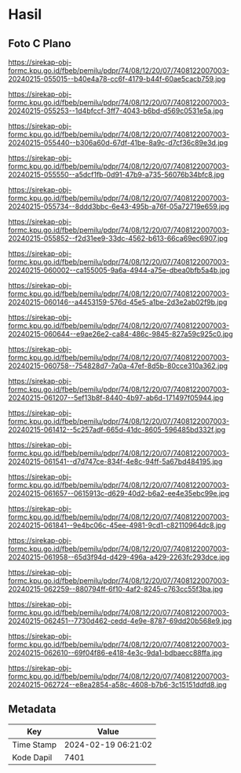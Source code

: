 # Hasil

## Foto C Plano

https://sirekap-obj-formc.kpu.go.id/fbeb/pemilu/pdpr/74/08/12/20/07/7408122007003-20240215-055015--b40e4a78-cc6f-4179-b44f-60ae5cacb759.jpg

https://sirekap-obj-formc.kpu.go.id/fbeb/pemilu/pdpr/74/08/12/20/07/7408122007003-20240215-055253--1d4bfccf-3ff7-4043-b6bd-d569c0531e5a.jpg

https://sirekap-obj-formc.kpu.go.id/fbeb/pemilu/pdpr/74/08/12/20/07/7408122007003-20240215-055440--b306a60d-67df-41be-8a9c-d7cf36c89e3d.jpg

https://sirekap-obj-formc.kpu.go.id/fbeb/pemilu/pdpr/74/08/12/20/07/7408122007003-20240215-055550--a5dcf1fb-0d91-47b9-a735-56076b34bfc8.jpg

https://sirekap-obj-formc.kpu.go.id/fbeb/pemilu/pdpr/74/08/12/20/07/7408122007003-20240215-055734--8ddd3bbc-6e43-495b-a76f-05a72719e659.jpg

https://sirekap-obj-formc.kpu.go.id/fbeb/pemilu/pdpr/74/08/12/20/07/7408122007003-20240215-055852--f2d31ee9-33dc-4562-b613-66ca69ec6907.jpg

https://sirekap-obj-formc.kpu.go.id/fbeb/pemilu/pdpr/74/08/12/20/07/7408122007003-20240215-060002--ca155005-9a6a-4944-a75e-dbea0bfb5a4b.jpg

https://sirekap-obj-formc.kpu.go.id/fbeb/pemilu/pdpr/74/08/12/20/07/7408122007003-20240215-060146--a4453159-576d-45e5-a1be-2d3e2ab02f9b.jpg

https://sirekap-obj-formc.kpu.go.id/fbeb/pemilu/pdpr/74/08/12/20/07/7408122007003-20240215-060644--e9ae26e2-ca84-486c-9845-827a59c925c0.jpg

https://sirekap-obj-formc.kpu.go.id/fbeb/pemilu/pdpr/74/08/12/20/07/7408122007003-20240215-060758--754828d7-7a0a-47ef-8d5b-80cce310a362.jpg

https://sirekap-obj-formc.kpu.go.id/fbeb/pemilu/pdpr/74/08/12/20/07/7408122007003-20240215-061207--5ef13b8f-8440-4b97-ab6d-171497f05944.jpg

https://sirekap-obj-formc.kpu.go.id/fbeb/pemilu/pdpr/74/08/12/20/07/7408122007003-20240215-061412--5c257adf-665d-41dc-8605-596485bd332f.jpg

https://sirekap-obj-formc.kpu.go.id/fbeb/pemilu/pdpr/74/08/12/20/07/7408122007003-20240215-061541--d7d747ce-834f-4e8c-94ff-5a67bd484195.jpg

https://sirekap-obj-formc.kpu.go.id/fbeb/pemilu/pdpr/74/08/12/20/07/7408122007003-20240215-061657--0615913c-d629-40d2-b6a2-ee4e35ebc99e.jpg

https://sirekap-obj-formc.kpu.go.id/fbeb/pemilu/pdpr/74/08/12/20/07/7408122007003-20240215-061841--9e4bc06c-45ee-4981-9cd1-c82110964dc8.jpg

https://sirekap-obj-formc.kpu.go.id/fbeb/pemilu/pdpr/74/08/12/20/07/7408122007003-20240215-061958--65d3f94d-d429-496a-a429-2263fc293dce.jpg

https://sirekap-obj-formc.kpu.go.id/fbeb/pemilu/pdpr/74/08/12/20/07/7408122007003-20240215-062259--880794ff-6f10-4af2-8245-c763cc55f3ba.jpg

https://sirekap-obj-formc.kpu.go.id/fbeb/pemilu/pdpr/74/08/12/20/07/7408122007003-20240215-062451--7730d462-cedd-4e9e-8787-69dd20b568e9.jpg

https://sirekap-obj-formc.kpu.go.id/fbeb/pemilu/pdpr/74/08/12/20/07/7408122007003-20240215-062610--69f04f86-e418-4e3c-9da1-bdbaecc88ffa.jpg

https://sirekap-obj-formc.kpu.go.id/fbeb/pemilu/pdpr/74/08/12/20/07/7408122007003-20240215-062724--e8ea2854-a58c-4608-b7b6-3c15151ddfd8.jpg


## Metadata

| Key        | Value               |
| ---------- | ------------------- |
| Time Stamp | 2024-02-19 06:21:02 |
| Kode Dapil | 7401                |




